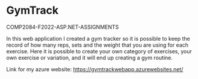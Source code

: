 # GymTrack
COMP2084-F2022-ASP.NET-ASSIGNMENTS

In this web application I created a gym tracker so it is possible to keep the record of how many reps, sets and the weight that you are using for each exercise. Here it is possible to create your own category of exercises, your own exercise or variation, and it will end up creating a gym routine.

Link for my azure website: https://gymtrackwebapp.azurewebsites.net/

